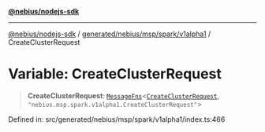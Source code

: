[**@nebius/nodejs-sdk**](../../../../../../README.md)

---

[@nebius/nodejs-sdk](../../../../../../README.md) / [generated/nebius/msp/spark/v1alpha1](../README.md) / CreateClusterRequest

# Variable: CreateClusterRequest

> **CreateClusterRequest**: [`MessageFns`](../../../../../../runtime/protos/core/interfaces/MessageFns.md)\<[`CreateClusterRequest`](../interfaces/CreateClusterRequest.md), `"nebius.msp.spark.v1alpha1.CreateClusterRequest"`\>

Defined in: src/generated/nebius/msp/spark/v1alpha1/index.ts:466
